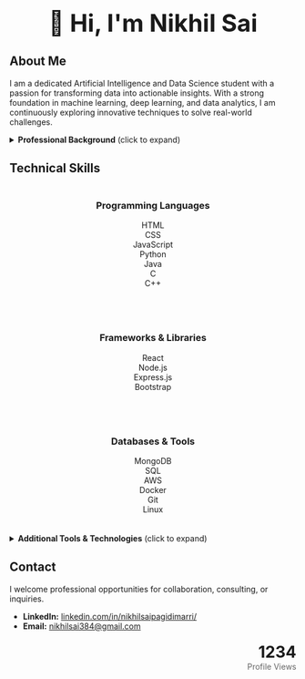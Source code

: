 <div align="center">
  <h1 style="font-size:3em;">👋 Hi, I'm Nikhil Sai</h1>
</div>

## About Me

I am a dedicated Artificial Intelligence and Data Science student with a passion for transforming data into actionable insights. With a strong foundation in machine learning, deep learning, and data analytics, I am continuously exploring innovative techniques to solve real-world challenges.

<details>
  <summary><strong>Professional Background</strong> (click to expand)</summary>
  
  Over the years, I have collaborated on diverse projects ranging from enterprise-level applications to innovative startup solutions. My approach combines technical precision with a keen eye for efficiency and quality.
</details>

## Technical Skills

<div style="display: flex; flex-wrap: wrap; justify-content: center; gap: 40px; margin-top: 20px;">
  <div style="min-width: 250px;">
    <h3 style="text-align: center;">Programming Languages</h3>
    <ul style="list-style: none; padding: 0; text-align: center;">
      <li>HTML</li>
      <li>CSS</li>
      <li>JavaScript</li>
      <li>Python</li>
      <li>Java</li>
      <li>C</li>
      <li>C++</li>
    </ul>
  </div>
  <div style="min-width: 250px;">
    <h3 style="text-align: center;">Frameworks & Libraries</h3>
    <ul style="list-style: none; padding: 0; text-align: center;">
      <li>React</li>
      <li>Node.js</li>
      <li>Express.js</li>
      <li>Bootstrap</li>
    </ul>
  </div>
  <div style="min-width: 250px;">
    <h3 style="text-align: center;">Databases & Tools</h3>
    <ul style="list-style: none; padding: 0; text-align: center;">
      <li>MongoDB</li>
      <li>SQL</li>
      <li>AWS</li>
      <li>Docker</li>
      <li>Git</li>
      <li>Linux</li>
    </ul>
  </div>
</div>

<details style="margin-top: 20px;">
  <summary><strong>Additional Tools & Technologies</strong> (click to expand)</summary>
  <ul>
    <li>TypeScript</li>
    <li>Redis</li>
    <li>GraphQL</li>
    <li>Webpack</li>
    <li>Babel</li>
  </ul>
</details>

## Contact

I welcome professional opportunities for collaboration, consulting, or inquiries.

- **LinkedIn:** [linkedin.com/in/nikhilsaipagidimarri/](https://www.linkedin.com/in/nikhilsaipagidimarri/)
- **Email:** [nikhilsai384@gmail.com](mailto:nikhilsai384@gmail.com)

<!-- Custom Profile Views -->
<div style="text-align: right; margin-top: 20px;">
  <span style="font-size: 2em; font-weight: bold;">1234</span><br />
  <span style="font-size: 14px; color: #666;">Profile Views</span>
</div>
